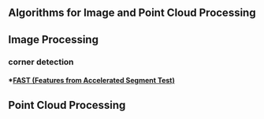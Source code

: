 ## Algorithms for Image and Point Cloud Processing
## Image Processing
### corner detection
#### *[FAST (Features from Accelerated Segment Test)](https://medium.com/@deepanshut041/introduction-to-fast-features-from-accelerated-segment-test-4ed33dde6d65)
## Point Cloud Processing
